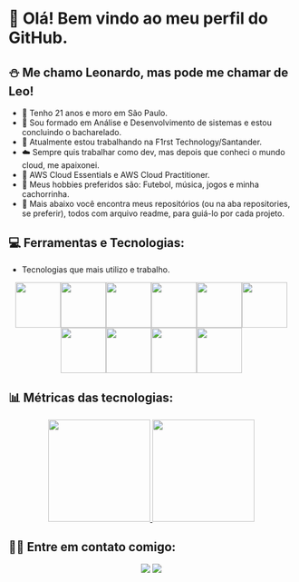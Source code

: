 # 👋 Olá! Bem vindo ao meu perfil do GitHub.

## ⛄ Me chamo Leonardo, mas pode me chamar de Leo!


- 📌 Tenho 21 anos e moro em São Paulo.<br>
- 👷 Sou formado em Análise e Desenvolvimento de sistemas e estou concluindo o bacharelado.<br>
- 🔭 Atualmente estou trabalhando na F1rst Technology/Santander.<br>
- ☁️ Sempre quis trabalhar como dev, mas depois que conheci o mundo cloud, me apaixonei.<br>
- 🌱 AWS Cloud Essentials e AWS Cloud Practitioner.<br>
- 💈 Meus hobbies preferidos são: Futebol, música, jogos e minha cachorrinha.<br>
- 📎 Mais abaixo você encontra meus repositórios (ou na aba repositories, se preferir), todos com arquivo readme, para guiá-lo por cada projeto.
  
<!-- <p align="center">
  <img src="https://super.abril.com.br/wp-content/uploads/2016/09/super_imggato_digitando_0.gif" width="350">
</p>
 -->

## 💻 Ferramentas e Tecnologias:

- Tecnologias que mais utilizo e trabalho.

<p align="center">
<img src="https://cdn.jsdelivr.net/gh/devicons/devicon/icons/terraform/terraform-original-wordmark.svg" width="80" height="80"/><img src="https://cdn.jsdelivr.net/gh/devicons/devicon/icons/amazonwebservices/amazonwebservices-plain-wordmark.svg" width="80" height="80"/><img src="https://cdn.jsdelivr.net/gh/devicons/devicon/icons/linux/linux-original.svg" width="80" height="80"/><img src="https://cdn.jsdelivr.net/gh/devicons/devicon/icons/python/python-original-wordmark.svg" width="80" height="80"/><img src="https://cdn.jsdelivr.net/gh/devicons/devicon/icons/jenkins/jenkins-original.svg" width="80" height="80"/><img src="https://cdn.jsdelivr.net/gh/devicons/devicon/icons/vscode/vscode-original-wordmark.svg" width="80" height="80"/><img src="https://cdn.jsdelivr.net/gh/devicons/devicon/icons/kubernetes/kubernetes-plain-wordmark.svg" width="80" height="80"/><img src="https://cdn.jsdelivr.net/gh/devicons/devicon/icons/ansible/ansible-original-wordmark.svg" width="80" height="80"/><img src="https://cdn.jsdelivr.net/gh/devicons/devicon/icons/git/git-original-wordmark.svg" width="80" height="80"/><img src="https://cdn.jsdelivr.net/gh/devicons/devicon/icons/docker/docker-original-wordmark.svg" width="80" height="80"/>


  
## 📊 Métricas das tecnologias:
<p align="center">
<a href="https://github.com/Leeosapucahy">
  <img height="180em" src="https://github-readme-stats-eight-theta.vercel.app/api?username=Leeosapucahy&show_icons=true&theme=algolia&include_all_commits=true&count_private=true"/>
  <img height="180em" src="https://github-readme-stats-eight-theta.vercel.app/api/top-langs/?username=Leeosapucahy&layout=compact&langs_count=8&theme=algolia"/>
</a>
</p>

  
##  🤝🏻 Entre em contato comigo:

<p align="center">
<a href="https://www.linkedin.com/in/leonardo-sapucahy-4827291b0/"><img src="https://img.shields.io/badge/-Leonardo%20Sapucahy-0077B5?style=flat-square&logo=Linkedin&logoColor=white"/></a>
<a href="mailto:leosapucahy18@gmail.com"><img src="https://img.shields.io/badge/-leosapucahy18@gmail.com-D14836?style=flat-square&logo=Gmail&logoColor=white"/></a>
